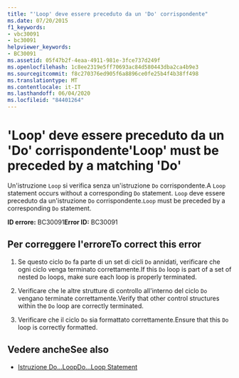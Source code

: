 ```yaml
---
title: "'Loop' deve essere preceduto da un 'Do' corrispondente"
ms.date: 07/20/2015
f1_keywords:
- vbc30091
- bc30091
helpviewer_keywords:
- BC30091
ms.assetid: 05f47b2f-4eaa-4911-981e-3fce737d249f
ms.openlocfilehash: 1c8ee2319e5ff70693ac84d580443dba2ca4b9e3
ms.sourcegitcommit: f8c270376ed905f6a8896ce0fe25b4f4b38ff498
ms.translationtype: MT
ms.contentlocale: it-IT
ms.lasthandoff: 06/04/2020
ms.locfileid: "84401264"
---
```

# <a name="loop-must-be-preceded-by-a-matching-do"></a><span data-ttu-id="f670e-102">'Loop' deve essere preceduto da un 'Do' corrispondente</span><span class="sxs-lookup"><span data-stu-id="f670e-102">'Loop' must be preceded by a matching 'Do'</span></span>
<span data-ttu-id="f670e-103">Un'istruzione `Loop` si verifica senza un'istruzione `Do` corrispondente.</span><span class="sxs-lookup"><span data-stu-id="f670e-103">A `Loop` statement occurs without a corresponding `Do` statement.</span></span> <span data-ttu-id="f670e-104">`Loop` deve essere preceduto da un'istruzione `Do` corrispondente.</span><span class="sxs-lookup"><span data-stu-id="f670e-104">`Loop` must be preceded by a corresponding `Do` statement.</span></span>  
  
 <span data-ttu-id="f670e-105">**ID errore:** BC30091</span><span class="sxs-lookup"><span data-stu-id="f670e-105">**Error ID:** BC30091</span></span>  
  
## <a name="to-correct-this-error"></a><span data-ttu-id="f670e-106">Per correggere l'errore</span><span class="sxs-lookup"><span data-stu-id="f670e-106">To correct this error</span></span>  
  
1. <span data-ttu-id="f670e-107">Se questo ciclo `Do` fa parte di un set di cicli `Do` annidati, verificare che ogni ciclo venga terminato correttamente.</span><span class="sxs-lookup"><span data-stu-id="f670e-107">If this `Do` loop is part of a set of nested `Do` loops, make sure each loop is properly terminated.</span></span>  
  
2. <span data-ttu-id="f670e-108">Verificare che le altre strutture di controllo all'interno del ciclo `Do` vengano terminate correttamente.</span><span class="sxs-lookup"><span data-stu-id="f670e-108">Verify that other control structures within the `Do` loop are correctly terminated.</span></span>  
  
3. <span data-ttu-id="f670e-109">Verificare che il ciclo `Do` sia formattato correttamente.</span><span class="sxs-lookup"><span data-stu-id="f670e-109">Ensure that this `Do` loop is correctly formatted.</span></span>  
  
## <a name="see-also"></a><span data-ttu-id="f670e-110">Vedere anche</span><span class="sxs-lookup"><span data-stu-id="f670e-110">See also</span></span>

- [<span data-ttu-id="f670e-111">Istruzione Do...Loop</span><span class="sxs-lookup"><span data-stu-id="f670e-111">Do...Loop Statement</span></span>](../language-reference/statements/do-loop-statement.md)
